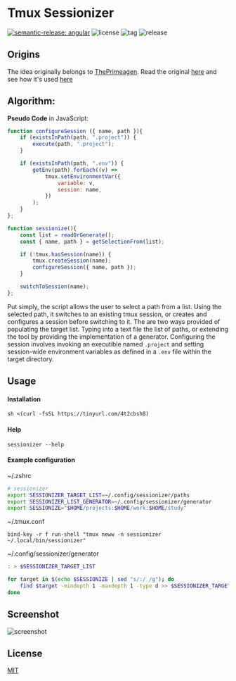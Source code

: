 # Tmux Sessionizer

[![semantic-release: angular](https://img.shields.io/badge/semantic--release-angular-e10079?logo=semantic-release)](https://github.com/semantic-release/semantic-release)
![license](https://img.shields.io/github/license/augustinesaidimu/sessionizer)
![tag](https://img.shields.io/github/v/tag/augustinesaidimu/sessionizer?sort=semver)
![release](https://img.shields.io/github/workflow/status/augustinesaidimu/sessionizer/Release)

## Origins

The idea originally belongs to [ThePrimeagen](https://github.com/ThePrimeagen).
Read the original [here](https://github.com/ThePrimeagen/.dotfiles/blob/5cd09f06d6683b91c26822a73b40e3d7fb9af57a/bin/.local/bin/tmux-sessionizer) and see how it's used [here](https://github.com/ThePrimeagen/.dotfiles/blob/5cd09f06d6683b91c26822a73b40e3d7fb9af57a/tmux/.tmux.conf#L25)

## Algorithm:

**Pseudo Code** in JavaScript:

```javascript
function configureSession ({ name, path }){
    if (existsInPath(path, ".project")) {
        execute(path, ".project");
    }

    if (existsInPath(path, ".env")) {
        getEnv(path).forEach((v) =>
            tmux.setEnvironmentVar({
                variable: v,
                session: name,
            })
        );
    }
};

function sessionize(){
    const list = readOrGenerate();
    const { name, path } = getSelectionFrom(list);

    if (!tmux.hasSession(name)) {
        tmux.createSession(name);
        configureSession({ name, path });
    }

    switchToSession(name);
};
```

Put simply, the script allows the user to select a path from a list.
Using the selected path, it switches to an existing tmux session, or
creates and configures a session before switching to it. The are two ways
provided of populating the target list. Typing into a text file the list
of paths, or extending the tool by providing the implementation of
a generator. Configuring the session involves invoking an executible named
`.project` and setting session-wide environment variables as defined in
a `.env` file within the target directory.

## Usage

#### Installation

```
sh <(curl -fsSL https://tinyurl.com/4t2cbsh8)
```

#### Help

```
sessionizer --help
```

#### Example configuration

~/.zshrc

```zsh
# sessionizer
export SESSIONIZER_TARGET_LIST=~/.config/sessionizer/paths
export SESSIONIZER_LIST_GENERATOR=~/.config/sessionizer/generator
export SESSIONIZE="$HOME/projects:$HOME/work:$HOME/study"
```

~/.tmux.conf

```tmux
bind-key -r f run-shell "tmux neww -n sessionizer ~/.local/bin/sessionizer"
```

~/.config/sessionizer/generator

```sh
: > $SESSIONIZER_TARGET_LIST

for target in $(echo $SESSIONIZE | sed "s/:/ /g"); do
    find $target -mindepth 1 -maxdepth 1 -type d >> $SESSIONIZER_TARGET_LIST
done
```

## Screenshot

![screenshot](https://github.com/augustinesaidimu/sessionizer/blob/main/screenshot.png?raw=true)

## License

[MIT](https://choosealicense.com/licenses/mit/)
